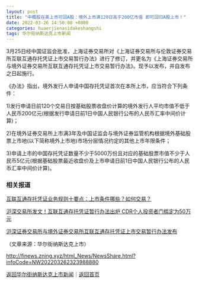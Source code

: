 ```yaml
---
layout: post
title: "中概股在美上市可回A股：境外上市满120日高于200亿市值 即可回归A股上市！"
date: 2022-03-26 14:50:08 +0800
categories: huaerjienasidakeshangshi
tags: 华尔街纳斯达克上市新闻
---
```

<p>3月25日经中国证监会批准，上海证券交易所对《上海证券交易所与伦敦证券交易所互联互通存托凭证上市交易暂行办法》进行了修订，并更名为《上海证券交易所与境外证券交易所互联互通存托凭证上市交易暂行办法》。现予以发布，并自发布之日起施行。</p><p>《办法》指出，境外发行人申请中国存托凭证首次在本所上市，应当符合下列条件：</p><p>1)发行申请日前120个交易日按基础股票收盘价计算的境外发行人平均市值不低于人民币200亿元(根据发行申请日前1日中国人民银行公布的人民币汇率中间价计算)；</p><p>2)在境外证券交易所上市满3年及中国证监会与境外证券监管机构根据境外基础股票上市地(以下简称境外上市地)市场分层情况约定的其他上市年限条件；</p><p>3)申请上市的中国存托凭证数量不少于5000万份且对应的基础股票市值不少于人民币5亿元(根据基础股票最近收盘价及上市申请日前1日中国人民银行公布的人民币汇率中间价计算)。</p><h3 class="emh3">相关报道</h3><p><a href="https://finance.eastmoney.com/a/202203262323965591.html">互联互通存托凭证业务规则十要点：上市条件哪些？如何交易？</a></p><p><a href="https://finance.eastmoney.com/a/202203262323824785.html">沪深交易所发文！互联互通存托凭证暂行办法出炉 CDR个人投资者门槛定为50万元</a><br /></p><p><span></span><a href="https://finance.eastmoney.com/a/202203252323575232.html">沪深证券交易所与境外证券交易所互联互通存托凭证上市交易暂行办法发布</a><br /></p><p class="em_media">（文章来源：华尔街纳斯达克上市）</p>

<http://finews.zning.xyz/html_News/NewsShare.html?infoCode=NW202203262323988880>

[返回华尔街纳斯达克上市新闻](//finews.withounder.com/category/huaerjienasidakeshangshi.html)｜[返回首页](//finews.withounder.com/)